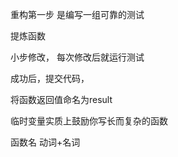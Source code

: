 重构第一步 是编写一组可靠的测试

提炼函数

小步修改， 每次修改后就运行测试

成功后，提交代码，

将函数返回值命名为result

临时变量实质上鼓励你写长而复杂的函数

函数名 动词+名词

